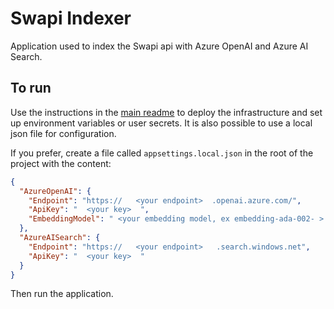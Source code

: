 # Swapi Indexer

Application used to index the Swapi api with Azure OpenAI and Azure AI Search.

## To run

Use the instructions in the [main readme](../README.md) to deploy the infrastructure and set up environment variables or user secrets. It is also possible to use a local json file for configuration.


If you prefer, create a file called `appsettings.local.json` in the root of the project with the content: 
```json
{
  "AzureOpenAI": {
    "Endpoint": "https://   <your endpoint>  .openai.azure.com/",
    "ApiKey": "  <your key>  ",
    "EmbeddingModel": " <your embedding model, ex embedding-ada-002- > "
  },
  "AzureAISearch": {
    "Endpoint": "https://   <your endpoint>   .search.windows.net",
    "ApiKey": "  <your key>  "
  }
}
```

Then run the application.